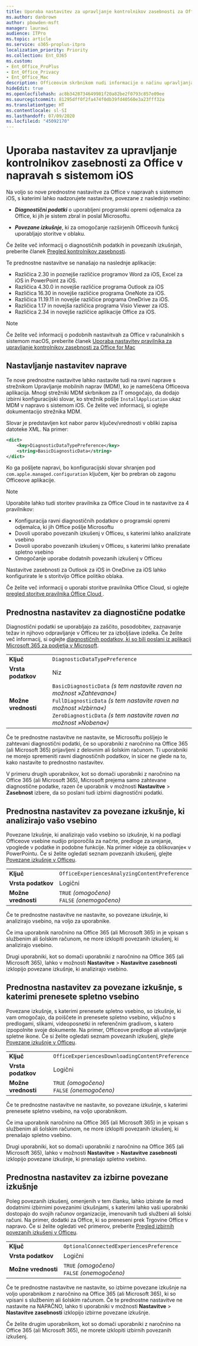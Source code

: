 ```yaml
---
title: Uporaba nastavitev za upravljanje kontrolnikov zasebnosti za Office v napravah s sistemom iOS
ms.author: danbrown
author: pbowden-msft
manager: laurawi
audience: ITPro
ms.topic: article
ms.service: o365-proplus-itpro
localization_priority: Priority
ms.collection: Ent_O365
ms.custom:
- Ent_Office_ProPlus
- Ent_Office_Privacy
- Ent_Office_Mac
description: Officeovim skrbnikom nudi informacije o načinu upravljanja nastavitev zasebnosti v napravah s sistemom iOS.
hideEdit: true
ms.openlocfilehash: ac8b3428734649981f20a82be2f0793c857e09ee
ms.sourcegitcommit: 81295dff0f2fa474f0db39fd40560e3a23fff32a
ms.translationtype: HT
ms.contentlocale: sl-SI
ms.lasthandoff: 07/09/2020
ms.locfileid: "45092170"
---
```

# <a name="use-preferences-to-manage-privacy-controls-for-office-on-ios-devices"></a>Uporaba nastavitev za upravljanje kontrolnikov zasebnosti za Office v napravah s sistemom iOS

Na voljo so nove prednostne nastavitve za Office v napravah s sistemom iOS, s katerimi lahko nadzorujete nastavitve, povezane z naslednjo vsebino:

- ***Diagnostični podatki*** o uporabljeni programski opremi odjemalca za Office, ki jih je sistem zbral in poslal Microsoftu.

- ***Povezane izkušnje***, ki za omogočanje razširjenih Officeovih funkcij uporabljajo storitve v oblaku.

Če želite več informacij o diagnostičnih podatkih in povezanih izkušnjah, preberite članek [Pregled kontrolnikov zasebnosti](overview-privacy-controls.md).

Te prednostne nastavitve se nanašajo na naslednje aplikacije:
- Različica 2.30 in poznejše različice programov Word za iOS, Excel za iOS in PowerPoint za iOS.
- Različica 4.30.0 in novejše različice programa Outlook za iOS
- Različica 16.30 in novejše različice programa OneNote za iOS.
- Različica 11.19.11 in novejše različice programa OneDrive za iOS.
- Različica 1.17 in novejša različica programa Visio Viewer za iOS.
- Različica 2.34 in novejše različice aplikacije Office za iOS.

> [!NOTE]
> Če želite več informacij o podobnih nastavitvah za Office v računalnikih s sistemom macOS, preberite članek [Uporaba nastavitev pravilnika za upravljanje kontrolnikov zasebnosti za Office for Mac](mac-privacy-preferences.md)


## <a name="setting-device-preferences"></a>Nastavljanje nastavitev naprave
Te nove prednostne nastavitve lahko nastavite tudi na ravni naprave s strežnikom Upravljanje mobilnih naprav (MDM), ko je nameščena Officeova aplikacija. Mnogi strežniki MDM skrbnikom za IT omogočajo, da dodajo izbirni konfiguracijski slovar, ko strežnik pošlje `InstallApplication` ukaz MDM v napravo s sistemom iOS. Če želite več informacij, si oglejte dokumentacijo strežnika MDM.

Slovar je predstavljen kot nabor parov ključev/vrednosti v obliki zapisa datoteke XML. Na primer:

```xml
<dict>
    <key>DiagnosticDataTypePreference</key>
    <string>BasicDiagnosticData</string>
</dict>
```

Ko ga pošljete napravi, bo konfiguracijski slovar shranjen pod `com.apple.managed.configuration` ključem, kjer bo prebran ob zagonu Officeove aplikacije.

> [!NOTE]
> Uporabite lahko tudi storitev pravilnika za Office Cloud in te nastavitve za 4 pravilnikov:
> - Konfiguracija ravni diagnostičnih podatkov o programski opremi odjemalca, ki jih Office pošlje Microsoftu
> - Dovoli uporabo povezanih izkušenj v Officeu, s katerimi lahko analizirate vsebino
> - Dovoli uporabo povezanih izkušenj v Officeu, s katerimi lahko prenašate spletno vsebino
> - Omogočanje uporabe dodatnih povezanih izkušenj v Officeu
>
> Nastavitve zasebnosti za Outlook za iOS in OneDrive za iOS lahko konfigurirate le s storitvijo Office politiko oblaka.
>
> Če želite več informacij o uporabi storitve pravilnika Office Cloud, si oglejte [pregled storitve pravilnika Office Cloud ](../overview-office-cloud-policy-service.md).

## <a name="preference-setting-for-diagnostic-data"></a>Prednostna nastavitev za diagnostične podatke

Diagnostični podatki se uporabljajo za zaščito, posodobitev, zaznavanje težav in njihovo odpravljanje v Officeu ter za izboljšave izdelka. Če želite več informacij, si oglejte [diagnostičnih podatkov, ki so bili poslani iz aplikacij Microsoft 365 za podjetja v Microsoft](overview-privacy-controls.md#diagnostic-data-sent-from-microsoft-365-apps-for-enterprise-to-microsoft).

|||
|:-----|:-----|
|**Ključ**  | `DiagnosticDataTypePreference`  |
|**Vrsta podatkov**  | Niz |
|**Možne vrednosti**  | `BasicDiagnosticData` *(s tem nastavite raven na možnost »Zahtevana«)* <br/> `FullDiagnosticData` *(s tem nastavite raven na možnost »Izbirna«)* <br/> `ZeroDiagnosticData` *(s tem nastavite raven na možnost »Nobena«)* |

Če te prednostne nastavitve ne nastavite, se Microsoftu pošljejo le zahtevani diagnostični podatki, če so uporabniki z naročnino na Office 365 (ali Microsoft 365) prijavljeni z delovnim ali šolskim računom. Ti uporabniki ne morejo spremeniti ravni diagnostičnih podatkov, in sicer ne glede na to, kako nastavite to prednostno nastavitev.

V primeru drugih uporabnikov, kot so domači uporabniki z naročnino na Office 365 (ali Microsoft 365), Microsoft prejema samo zahtevane diagnostične podatke, razen če uporabnik v možnosti **Nastavitve** > **Zasebnost** izbere, da so poslani tudi izbirni diagnostični podatki.


## <a name="preference-setting-for-connected-experiences-that-analyze-your-content"></a>Prednostna nastavitev za povezane izkušnje, ki analizirajo vašo vsebino

Povezane Izkušnje, ki analizirajo vašo vsebino so izkušnje, ki na podlagi Officeove vsebine nudijo priporočila za načrte, predloge za urejanje, vpoglede v podatke in podobne funkcije. Na primer »Ideje za oblikovanje« v PowerPointu. Če si želite ogledati seznam povezanih izkušenj, glejte [Povezane izkušnje v Officeu](connected-experiences.md).

|||
|:-----|:-----|
|**Ključ**  | `OfficeExperiencesAnalyzingContentPreference`  |
|**Vrsta podatkov**  | Logični |
|**Možne vrednosti**  | `TRUE` *(omogočeno)* <br/> `FALSE` *(onemogočeno)*|


Če te prednostne nastavitve ne nastavite, so povezane izkušnje, ki analizirajo vsebino, na voljo za uporabnike.

Če ima uporabnik naročnino na Office 365 (ali Microsoft 365) in je vpisan s službenim ali šolskim računom, ne more izklopiti povezanih izkušenj, ki analizirajo vsebino.

Drugi uporabniki, kot so domači uporabniki z naročnino na Office 365 (ali Microsoft 365), lahko v možnosti **Nastavitve** > **Nastavitve zasebnosti** izklopijo povezane izkušnje, ki analizirajo vsebino.

## <a name="preference-setting-for-connected-experiences-that-download-online-content"></a>Prednostna nastavitev za povezane izkušnje, s katerimi prenesete spletno vsebino

Povezane izkušnje, s katerimi prenesete spletno vsebino, so izkušnje, ki vam omogočajo, da poiščete in prenesete spletno vsebino, vključno s predlogami, slikami, videoposnetki in referenčnim gradivom, s katero izpopolnite svoje dokumente. Na primer, Officeove predloge ali vstavljanje spletne ikone. Če si želite ogledati seznam povezanih izkušenj, glejte [Povezane izkušnje v Officeu](connected-experiences.md).

|||
|:-----|:-----|
|**Ključ**  | `OfficeExperiencesDownloadingContentPreference`  |
|**Vrsta podatkov**  | Logični |
|**Možne vrednosti**  | `TRUE` *(omogočeno)* <br/> `FALSE` *(onemogočeno)*|


Če te prednostne nastavitve ne nastavite, so povezane izkušnje, s katerimi prenesete spletno vsebino, na voljo uporabnikom.

Če ima uporabnik naročnino na Office 365 (ali Microsoft 365) in je vpisan s službenim ali šolskim računom, ne more izklopiti povezanih izkušenj, ki prenašajo spletno vsebino.

Drugi uporabniki, kot so domači uporabniki z naročnino na Office 365 (ali Microsoft 365), lahko v možnosti **Nastavitve** > **Nastavitve zasebnosti** izklopijo povezane izkušnje, ki prenašajo spletno vsebino.

## <a name="preference-setting-for-optional-connected-experiences"></a>Prednostna nastavitev za izbirne povezane izkušnje

Poleg povezanih izkušenj, omenjenih v tem članku, lahko izbirate še med dodatnimi izbirnimi povezanimi izkušnjami, s katerimi lahko vaši uporabniki dostopajo do svojih računov organizacije, imenovanih tudi službeni ali šolski računi. Na primer, dodatki za Office, ki so preneseni prek Trgovine Office v napravo. Če si želite ogledati več primerov, preberite [Pregled izbirnih povezanih izkušenj v Officeu](optional-connected-experiences.md).

|||
|:-----|:-----|
|**Ključ**  | `OptionalConnectedExperiencesPreference`  |
|**Vrsta podatkov**  | Logični |
|**Možne vrednosti**  | `TRUE` *(omogočeno)* <br/> `FALSE` *(onemogočeno)*|


Če te prednostne nastavitve ne nastavite, so izbirne povezane izkušnje na voljo uporabnikom z naročnino na Office 365 (ali Microsoft 365), ki so vpisani s službenim ali šolskim računom. Če te prednostne nastavitve ne nastavite na NAPAČNO, lahko ti uporabniki v možnosti **Nastavitve** > **Nastavitve zasebnosti** izklopijo izbirne povezane izkušnje.

Če želite drugim uporabnikom, kot so domači uporabniki z naročnino na Office 365 (ali Microsoft 365), ne morete izklopiti izbirnih povezanih izkušenj.